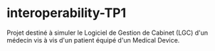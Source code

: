 # interoperability-TP1
Projet destiné à simuler le Logiciel de Gestion de Cabinet (LGC) d'un médecin vis à vis d'un patient équipé d'un Medical Device.
